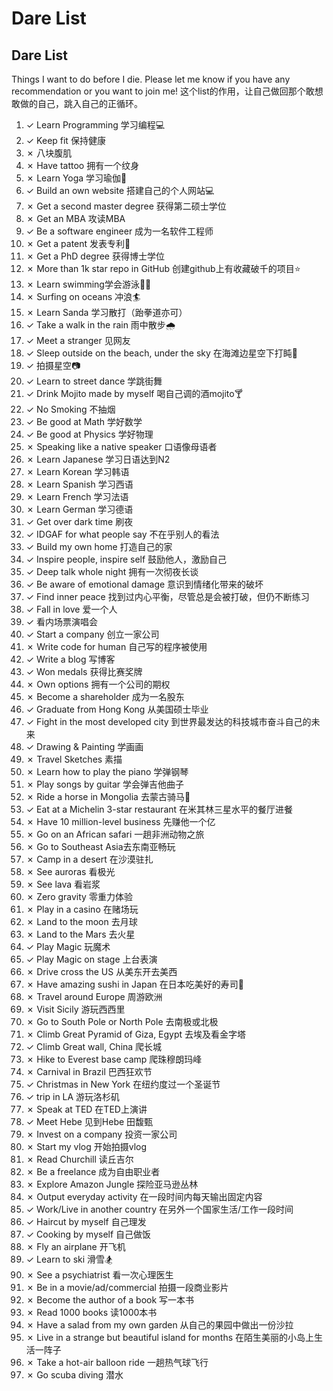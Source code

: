 # Dare List


## Dare List

Things I want to do before I die. Please let me know if you have any recommendation or you want to join me!
这个list的作用，让自己做回那个敢想敢做的自己，跳入自己的正循环。

1. ✓ Learn Programming 学习编程💻
2. ✓ Keep fit 保持健康
3. ✗ 八块腹肌
4. ✗ Have tattoo 拥有一个纹身
5. ✗ Learn Yoga 学习瑜伽🧘‍
6. ✓ Build an own website 搭建自己的个人网站💻
7. ✗ Get a second master degree 获得第二硕士学位
8. ✗ Get an MBA 攻读MBA
9. ✓ Be a software engineer 成为一名软件工程师
10. ✗ Get a patent 发表专利📃
11. ✗ Get a PhD degree 获得博士学位
12. ✗ More than 1k star repo in GitHub 创建github上有收藏破千的项目⭐
13. ✗ Learn swimming学会游泳🏊‍♀️
14. ✗ Surfing on oceans 冲浪🏄‍
15. ✗ Learn Sanda 学习散打（跆拳道亦可）
16. ✓ Take a walk in the rain 雨中散步🌧
17. ✓ Meet a stranger 见网友
18. ✓ Sleep outside on the beach, under the sky 在海滩边星空下打盹🌠
19. ✓ 拍摄星空📷
20. ✓ Learn to street dance 学跳街舞
21. ✓ Drink Mojito made by myself 喝自己调的酒mojito🍸
22. ✓ No Smoking 不抽烟
23. ✓ Be good at Math 学好数学
24. ✓ Be good at Physics 学好物理
25. ✗ Speaking like a native speaker 口语像母语者
26. ✗ Learn Japanese 学习日语达到N2
27. ✗ Learn Korean 学习韩语
28. ✗ Learn Spanish 学习西语
29. ✗ Learn French 学习法语
30. ✗ Learn German 学习德语
31. ✓ Get over dark time 刷夜
32. ✓ IDGAF for what people say 不在乎别人的看法
33. ✓ Build my own home 打造自己的家
34. ✓ Inspire people, inspire self 鼓励他人，激励自己
35. ✓ Deep talk whole night 拥有一次彻夜长谈
36. ✓ Be aware of emotional damage 意识到情绪化带来的破坏
37. ✓ Find inner peace 找到过内心平衡，尽管总是会被打破，但仍不断练习
38. ✓ Fall in love 爱一个人
39. ✓ 看内场票演唱会
40. ✓ Start a company 创立一家公司
41. ✗ Write code for human 自己写的程序被使用
42. ✓ Write a blog 写博客
43. ✓ Won medals 获得比赛奖牌
44. ✗ Own options 拥有一个公司的期权
45. ✗ Become a shareholder 成为一名股东
46. ✓ Graduate from Hong Kong 从美国硕士毕业
47. ✓ Fight in the most developed city 到世界最发达的科技城市奋斗自己的未来
48. ✓ Drawing & Painting 学画画
49. ✗ Travel Sketches 素描
50. ✗ Learn how to play the piano 学弹钢琴
51. ✗ Play songs by guitar 学会弹吉他曲子
52. ✗ Ride a horse in Mongolia 去蒙古骑马🏇
53. ✓ Eat at a Michelin 3-star restaurant 在米其林三星水平的餐厅进餐
54. ✗ Have 10 million-level business 先赚他一个亿
55. ✗ Go on an African safari 一趟非洲动物之旅
56. ✗ Go to Southeast Asia去东南亚畅玩
57. ✗ Camp in a desert 在沙漠驻扎
58. ✗ See auroras 看极光
59. ✗ See lava 看岩浆
60. ✗ Zero gravity 零重力体验
61. ✗ Play in a casino 在赌场玩
62. ✗ Land to the moon 去月球
63. ✗ Land to the Mars 去火星
64. ✓ Play Magic 玩魔术
65. ✓ Play Magic on stage 上台表演
66. ✗ Drive cross the US 从美东开去美西
67. ✗ Have amazing sushi in Japan 在日本吃美好的寿司🍣
68. ✗ Travel around Europe 周游欧洲
69. ✗ Visit Sicily 游玩西西里
70. ✗ Go to South Pole or North Pole 去南极或北极
71. ✗ Climb Great Pyramid of Giza, Egypt 去埃及看金字塔
72. ✓ Climb Great wall, China 爬长城
73. ✗ Hike to Everest base camp 爬珠穆朗玛峰
74. ✗ Carnival in Brazil 巴西狂欢节
75. ✓ Christmas in New York 在纽约度过一个圣诞节
76. ✓ trip in LA 游玩洛杉矶
77. ✗ Speak at TED 在TED上演讲
78. ✓ Meet Hebe 见到Hebe 田馥甄
79. ✗ Invest on a company 投资一家公司
80. ✗ Start my vlog 开始拍摄vlog
81. ✗ Read Churchill 读丘吉尔
82. ✗ Be a freelance 成为自由职业者
83. ✗ Explore Amazon Jungle 探险亚马逊丛林
84. ✗ Output everyday activity 在一段时间内每天输出固定内容
85. ✓ Work/Live in another country 在另外一个国家生活/工作一段时间
86. ✓ Haircut by myself 自己理发
87. ✓ Cooking by myself 自己做饭
88. ✗ Fly an airplane 开飞机
89. ✓ Learn to ski 滑雪🏂
90. ✗ See a psychiatrist 看一次心理医生
91. ✗ Be in a movie/ad/commercial 拍摄一段商业影片
92. ✗ Become the author of a book 写一本书
93. ✗ Read 1000 books 读1000本书
94. ✗ Have a salad from my own garden 从自己的果园中做出一份沙拉
95. ✗ Live in a strange but beautiful island for months 在陌生美丽的小岛上生活一阵子
96. ✗ Take a hot-air balloon ride 一趟热气球飞行
97. ✗ Go scuba diving 潜水
